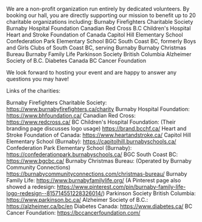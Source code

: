 We are a non-profit organization run entirely by dedicated volunteers. By booking our hall, you are directly supporting our mission to benefit up to 20 charitable organizations including:
Burnaby Firefighters Charitable Society
Burnaby Hospital Foundation
Canadian Red Cross
B.C Children's Hospital
Heart and Stroke Foundation of Canada
Capitol Hill Elementary School
Confederation Park Elementary School
BGC South Coast BC, formerly Boys and Girls Clubs of South Coast BC, serving Burnaby
Burnaby Christmas Bureau
Burnaby Family Life
Parkinson Society British Columbia
Alzheimer Society of B.C.
Diabetes Canada
BC Cancer Foundation

We look forward to hosting your event and are happy to answer any questions you may have!

Links of the charities:

Burnaby Firefighters Charitable Society: https://www.burnabyfirefighters.ca/charity
Burnaby Hospital Foundation: https://www.bhfoundation.ca/
Canadian Red Cross: https://www.redcross.ca/
BC Children's Hospital Foundation: (Their branding page discusses logo usage) https://brand.bcchf.ca/
Heart and Stroke Foundation of Canada: https://www.heartandstroke.ca/
Capitol Hill Elementary School (Burnaby): https://capitolhill.burnabyschools.ca/
Confederation Park Elementary School (Burnaby): https://confederationpark.burnabyschools.ca/
BGC South Coast BC: https://www.bgcbc.ca/
Burnaby Christmas Bureau: (Operated by Burnaby Community Connections) https://burnabycommunityconnections.com/christmas-bureau/
Burnaby Family Life: https://www.burnabyfamilylife.org/ (A Pinterest page also showed a redesign: https://www.pinterest.com/pin/burnaby-family-life-logo-redesign--815714551228326014/)
Parkinson Society British Columbia: https://www.parkinson.bc.ca/
Alzheimer Society of B.C.: https://alzheimer.ca/bc/en
Diabetes Canada: https://www.diabetes.ca/
BC Cancer Foundation: https://bccancerfoundation.com/